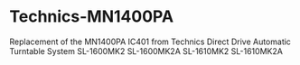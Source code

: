 # Technics-MN1400PA
Replacement of the MN1400PA IC401 from Technics Direct Drive Automatic Turntable System SL-1600MK2 SL-1600MK2A SL-1610MK2 SL-1610MK2A
